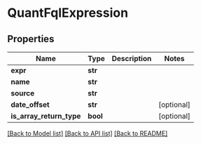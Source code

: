 # QuantFqlExpression


## Properties
Name | Type | Description | Notes
------------ | ------------- | ------------- | -------------
**expr** | **str** |  | 
**name** | **str** |  | 
**source** | **str** |  | 
**date_offset** | **str** |  | [optional] 
**is_array_return_type** | **bool** |  | [optional] 

[[Back to Model list]](../README.md#documentation-for-models) [[Back to API list]](../README.md#documentation-for-api-endpoints) [[Back to README]](../README.md)


